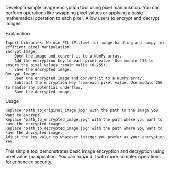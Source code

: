 Develop a simple image encryption tool using pixel manipulation. You can perform operations like swapping pixel values or applying a basic mathematical operation to each pixel. Allow users to encrypt and decrypt images.

Explanation

    Import Libraries: We use PIL (Pillow) for image handling and numpy for efficient pixel manipulation.
    Encrypt Image:
        Open the image and convert it to a NumPy array.
        Add the encryption key to each pixel value. Use modulo 256 to ensure the pixel values remain valid (0-255).
        Save the encrypted image.
    Decrypt Image:
        Open the encrypted image and convert it to a NumPy array.
        Subtract the encryption key from each pixel value. Use modulo 256 to handle any potential underflow.
        Save the decrypted image.

Usage

    Replace 'path_to_original_image.jpg' with the path to the image you want to encrypt.
    Replace 'path_to_encrypted_image.jpg' with the path where you want to save the encrypted image.
    Replace 'path_to_decrypted_image.jpg' with the path where you want to save the decrypted image.
    Adjust the key value to whatever integer you prefer as your encryption key.

This simple tool demonstrates basic image encryption and decryption using pixel value manipulation. You can expand it with more complex operations for enhanced security.
